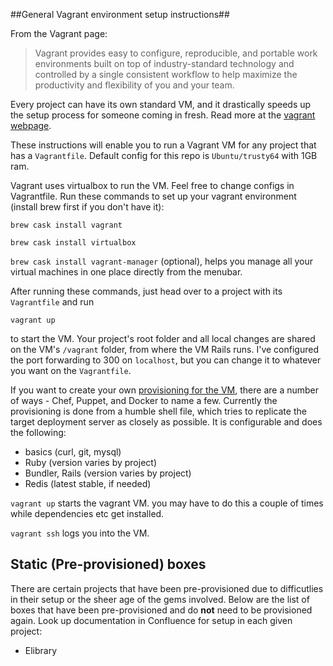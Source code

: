 ##General Vagrant environment setup instructions##

From the Vagrant page:

> Vagrant provides easy to configure, reproducible, and portable work environments built on top of industry-standard technology and controlled by a single consistent workflow to help maximize the productivity and flexibility of you and your team.

 Every project can have its own standard VM, and it drastically speeds up the setup process for someone coming in fresh. Read more at the [vagrant webpage](https://www.vagrantup.com/).

These instructions will enable you to run a Vagrant VM for any project that has a `Vagrantfile`. Default config for this repo is `Ubuntu/trusty64` with 1GB ram.

Vagrant uses virtualbox to run the VM. Feel free to change configs in Vagrantfile. Run these commands to set up your vagrant environment (install brew first if you don't have it):

`brew cask install vagrant`

`brew cask install virtualbox`

`brew cask install vagrant-manager` (optional), helps you manage all your virtual machines in one place directly from the menubar.

After running these commands, just head over to a project with its `Vagrantfile` and run

    vagrant up
to start the VM. Your project's root folder and all local changes are shared on the VM's `/vagrant` folder, from where the VM Rails runs. I've configured the port forwarding to 300 on `localhost`, but you can change it to whatever  you want on the `Vagrantfile`.

If you want to create your own [provisioning for the VM](https://docs.vagrantup.com/v2/provisioning/index.html), there are a number of ways - Chef, Puppet, and Docker to name a few. Currently the provisioning is done from a humble shell file, which tries to replicate the target deployment server as closely as possible. It is configurable and does the following:

- basics (curl, git, mysql)
- Ruby (version varies by project)
- Bundler, Rails (version varies by project)
- Redis (latest stable, if needed)

`vagrant up` starts the vagrant VM.
you may have to do this a couple of times while dependencies etc get installed.

`vagrant ssh` logs you into the VM.

## Static (Pre-provisioned) boxes ##

There are certain projects that have been pre-provisioned due to difficutlies in their setup or the sheer age of the gems involved. Below are the list of boxes that have been pre-provisioned and do **not** need to be provisioned again. Look up documentation in Confluence for setup in each given project: 

- Elibrary
